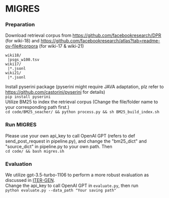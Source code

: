 # MIGRES

### Preparation
Download retrieval corpus from https://github.com/facebookresearch/DPR (for wiki-18) and https://github.com/facebookresearch/atlas?tab=readme-ov-file#corpora (for wiki-17 & wiki-21)
```
wiki18/
 |psgs_w100.tsv
wiki17/
 |*.jsonl
wiki21/
 |*.jsonl
```
Install pyserini package (pyserini might require JAVA adaptation, plz refer to https://github.com/castorini/pyserini for details)  
`pip install pyserini`  
Utilize BM25 to index the retrieval corpus (Change the file/folder name to your corresponding path first.)  
`cd code/BM25_seacher/ && python process.py && sh BM25_build_index.sh`  

### Run MIGRES
Please use your own api_key to call OpenAI GPT (refers to def send_post_request in pipeline.py), and change the "bm25_dict" and "source_dict" in pipeline.py to your own path. Then  
`cd code/ && bash migres.sh`

### Evaluation
We utilize gpt-3.5-turbo-1106 to perform a more robust evaluation as discussed in [ITER-GEN](https://aclanthology.org/2023.findings-emnlp.620/).  
Change the api_key to call OpenAI GPT in `evaluate.py`, then run  
`python evaluate.py --data_path "Your saving path" `
